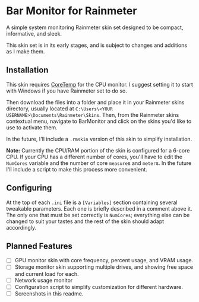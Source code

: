 # Bar Monitor for Rainmeter

A simple system monitoring Rainmeter skin set designed to be compact, informative, and sleek.

This skin set is in its early stages, and is subject to changes and additions as I make them.

## Installation 

This skin requires [CoreTemp](http://www.alcpu.com/CoreTemp/) for the CPU monitor. I suggest setting it 
to start with Windows if you have Rainmeter set to do so.

Then download the files into a folder and place it in your Rainmeter skins directory, 
usually located at `C:\Users\<YOUR USERNAME>\Documents\Rainmeter\Skins`. Then, from the Rainmeter
skins contextual menu, navigate to BarMonitor and click on the skins you'd like to use to activate them.

In the future, I'll include a `.rmskin` version of this skin to simplify installation. 

**Note:** Currently the CPU/RAM portion of the skin is configured for a 6-core CPU. If your CPU has a
different number of cores, you'll have to edit the `NumCores` variable and the number of core `measure`s
and `meter`s. In the future I'll include a script to make this process more convenient.

## Configuring

At the top of each `.ini` file is a `[Variables]` section containing several tweakable parameters. Each one
is briefly described in a comment above it. The only one that must be set correctly is `NumCores`; everything
else can be changed to suit your tastes and the rest of the skin should adapt accordingly.

## Planned Features

- [ ] GPU monitor skin with core frequency, percent usage, and VRAM usage.
- [ ] Storage monitor skin supporting multiple drives, and showing free space and current load for each.
- [ ] Network usage monitor
- [ ] Configuration script to simplify customization for different hardware.
- [ ] Screenshots in this readme.
